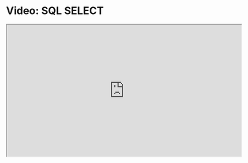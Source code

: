 # Video: SQL SELECT

<iframe src="https://player.vimeo.com/video/594305123/?title=0&byline=0&portrait=0" width="640" height="360" allowfullscreen="allowfullscreen" allow="autoplay; fullscreen; picture-in-picture"></iframe>
